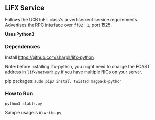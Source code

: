 ## LiFX Service

Follows the UCB IoET class's advertisement service requirements. Advertises the
RPC interface over `ff02::1`, port 1525.

**Uses Python3**

### Dependencies
Install https://github.com/sharph/lifx-python 

Note: before installing lifx-python, you might need to change the BCAST address
in `lifx/network.py` if you have multiple NICs on your server.

pip packages: `sudo pip3 install twisted msgpack-python`

### How to Run

`python3 stable.py`

Sample usage is in `write.py`
